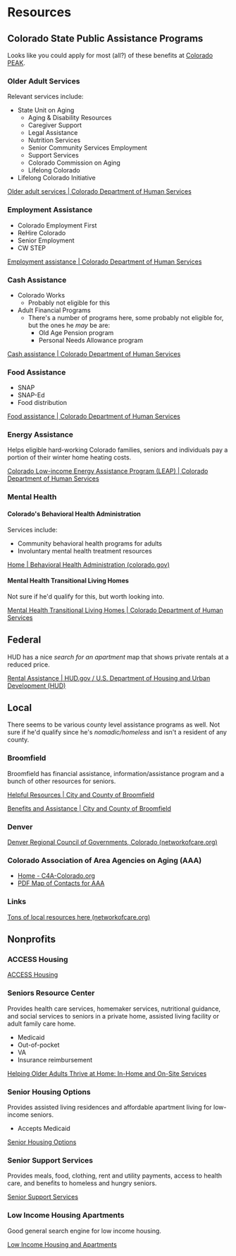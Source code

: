 # Resources

## Colorado State Public Assistance Programs 

Looks like you could apply for most (all?) of these benefits at [Colorado PEAK](https://peak.my.site.com/peak/s/peak-landing-page?language=en_US).

### Older Adult Services

Relevant services include:
- State Unit on Aging
	- Aging & Disability Resources
	- Caregiver Support
	- Legal Assistance
	- Nutrition Services
	- Senior Community Services Employment
	- Support Services
	- Colorado Commission on Aging
	- Lifelong Colorado
- Lifelong Colorado Initiative

[Older adult services | Colorado Department of Human Services](https://cdhs.colorado.gov/our-services/older-adult-services)

### Employment Assistance

- Colorado Employment First
- ReHire Colorado
- Senior Employment
- CW STEP

[Employment assistance | Colorado Department of Human Services](https://cdhs.colorado.gov/benefits-assistance/employment-assistance)

### Cash Assistance

- Colorado Works
	- Probably not eligible for this
- Adult Financial Programs
	- There's a number of programs here, some probably not eligible for, but the ones he *may* be are:
		- Old Age Pension program
		- Personal Needs Allowance program

[Cash assistance | Colorado Department of Human Services](https://cdhs.colorado.gov/benefits-assistance/cash-assistance)


### Food Assistance

- SNAP
- SNAP-Ed
- Food distribution

[Food assistance | Colorado Department of Human Services](https://cdhs.colorado.gov/benefits-assistance/food-assistance)



### Energy Assistance

Helps eligible hard-working Colorado families, seniors and individuals pay a portion of their winter home heating costs.

[Colorado Low-income Energy Assistance Program (LEAP) | Colorado Department of Human Services](https://cdhs.colorado.gov/leap)

### Mental Health

#### Colorado's Behavioral Health Administration

Services include:
- Community behavioral health programs for adults
- Involuntary mental health treatment resources

[Home | Behavioral Health Administration (colorado.gov)](https://bha.colorado.gov/)

#### Mental Health Transitional Living Homes

Not sure if he'd qualify for this, but worth looking into.

[Mental Health Transitional Living Homes | Colorado Department of Human Services](https://cdhs.colorado.gov/mental-health-transitional-living-homes)

## Federal

HUD has a nice *search for an apartment* map that shows private rentals at a reduced price.

[Rental Assistance | HUD.gov / U.S. Department of Housing and Urban Development (HUD)](https://www.hud.gov/topics/rental_assistance)

## Local

There seems to be various county level assistance programs as well. Not sure if he'd qualify since he's *nomadic/homeless* and isn't a resident of any county. 

### Broomfield

Broomfield has financial assistance, information/assistance program and a bunch of other resources for seniors.

[Helpful Resources | City and County of Broomfield](https://www.broomfield.org/368/Helpful-Resources)

[Benefits and Assistance | City and County of Broomfield](https://www.broomfield.org/2952/Benefits-and-Assistance)

### Denver

[Denver Regional Council of Governments, Colorado (networkofcare.org)](https://denverregion.co.networkofcare.org/aging/services/index.aspx)

### Colorado Association of Area Agencies on Aging (AAA)

- [Home - C4A-Colorado.org](https://www.c4a-colorado.org/)
- [PDF Map of Contacts for AAA](https://www.c4a-colorado.org/wp-content/uploads/2024/01/7-24-23-AAA-Colored-Map-LIST-2-PAGES-PUBLIC.pdf)


### Links

[Tons of local resources here (networkofcare.org)](https://denverregion.co.networkofcare.org/aging/links/index.aspx?tab=local)

## Nonprofits

### ACCESS Housing

[ACCESS Housing](https://www.acchouse.org/)

### Seniors Resource Center

Provides health care services, homemaker services, nutritional guidance, and social services to seniors in a private home, assisted living facility or adult family care home. 

- Medicaid
- Out-of-pocket
- VA
- Insurance reimbursement

[Helping Older Adults Thrive at Home: In-Home and On-Site Services](https://seniorsresourcecenter.org/)

### Senior Housing Options

Provides assisted living residences and affordable apartment living for low-income seniors.

- Accepts Medicaid

[Senior Housing Options](https://seniorhousingoptions.org/)

### Senior Support Services

Provides meals, food, clothing, rent and utility payments, access to health care, and benefits to homeless and hungry seniors.

[Senior Support Services](https://www.seniorsupportservices.org/)

### Low Income Housing Apartments

Good general search engine for low income housing.

[Low Income Housing and Apartments](https://www.lowincomehousing.us/)
<!--stackedit_data:
eyJoaXN0b3J5IjpbLTIxMzUwNjgxNjgsLTEwMzYwNTA2NzAsND
ExNzA4ODU3LDQxMTcwODg1N119
-->